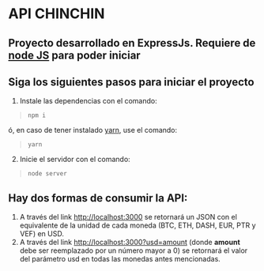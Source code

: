 # API CHINCHIN

## Proyecto desarrollado en ExpressJs. Requiere de [node JS](https://nodejs.org/es/download/) para poder iniciar

## Siga los siguientes pasos para iniciar el proyecto

1. Instale las dependencias con el comando:

>`npm i`

ó, en caso de tener instalado [yarn](https://yarnpkg.com/), use el comando:

>`yarn`

2. Inicie el servidor con el comando:

>`node server`

## Hay dos formas de consumir la API:

1. A través del link <http://localhost:3000> se retornará un JSON con el equivalente de la unidad de cada moneda (BTC, ETH, DASH, EUR, PTR y VEF) en USD.
2. A través del link <http://localhost:3000?usd=amount> (donde **amount** debe ser reemplazado por un número mayor a 0) se retornará el valor del parámetro usd en todas las monedas antes mencionadas.

